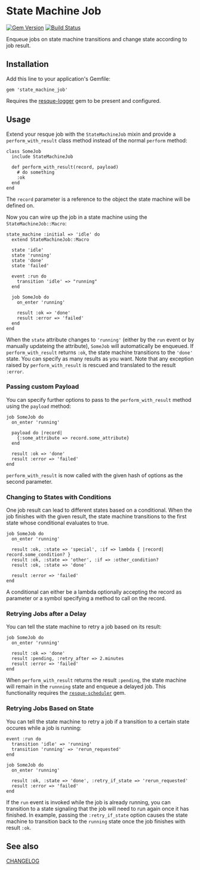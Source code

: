 # State Machine Job

[![Gem Version](https://badge.fury.io/rb/state_machine_job.svg)](http://badge.fury.io/rb/state_machine_job)
[![Build Status](https://travis-ci.org/codevise/state_machine_job.svg?branch=master)](https://travis-ci.org/codevise/state_machine_job)

Enqueue jobs on state machine transitions and change state according
to job result.

## Installation

Add this line to your application's Gemfile:

    gem 'state_machine_job'

Requires the [resque-logger](https://github.com/salizzar/resque-logger)
gem to be present and configured.

## Usage

Extend your resque job with the `StateMachineJob` mixin and provide a
`perform_with_result` class method instead of the normal `perform`
method:

    class SomeJob
      include StateMachineJob

      def perform_with_result(record, payload)
        # do something
        :ok
      end
    end

The `record` parameter is a reference to the object the state machine
will be defined on.

Now you can wire up the job in a state machine using the
`StateMachineJob::Macro`:

    state_machine :initial => 'idle' do
      extend StateMachineJob::Macro

      state 'idle'
      state 'running'
      state 'done'
      state 'failed'

      event :run do
        transition 'idle' => "running"
      end

      job SomeJob do
        on_enter 'running'

        result :ok => 'done'
        result :error => 'failed'
      end
    end

When the `state` attribute changes to `'running'` (either by the `run`
event or by manually updateing the attribute), `SomeJob` will
automatically be enqueued. If `perform_with_result` returns `:ok`, the
state machine transitions to the `'done'` state. You can specify as
many results as you want. Note that any exception raised by
`perform_with_result` is rescued and translated to the result
`:error`.

### Passing custom Payload

You can specify further options to pass to the `perform_with_result`
method using the `payload` method:

    job SomeJob do
      on_enter 'running'

      payload do |record|
        {:some_attribute => record.some_attribute}
      end

      result :ok => 'done'
      result :error => 'failed'
    end

`perform_with_result` is now called with the given hash of options as
the second parameter.

### Changing to States with Conditions

One job result can lead to different states based on a conditional.
When the job finishes with the given result, the state machine
transitions to the first state whose conditional evaluates to true.

    job SomeJob do
      on_enter 'running'

      result :ok, :state => 'special', :if => lambda { |record| record.some_condition? }
      result :ok, :state => 'other', :if => :other_condition?
      result :ok, :state => 'done'

      result :error => 'failed'
    end

A conditional can either be a lambda optionally accepting the
record as parameter or a symbol specifying a method to call on the
record.

### Retrying Jobs after a Delay

You can tell the state machine to retry a job based on its result:

    job SomeJob do
      on_enter 'running'

      result :ok => 'done'
      result :pending, :retry_after => 2.minutes
      result :error => 'failed'
    end

When `perform_with_result` returns the result `:pending`, the state
machine will remain in the `runnning` state and enqueue a delayed
job. This functionality requires the [`resque-scheduler`](https://github.com/resque/resque-scheduler)
gem.

### Retrying Jobs Based on State

You can tell the state machine to retry a job if a transition to a
certain state occures while a job is running:

    event :run do
      transition 'idle' => 'running'
      transition 'running' => 'rerun_requested'
    end

    job SomeJob do
      on_enter 'running'

      result :ok, :state => 'done', :retry_if_state => 'rerun_requested'
      result :error => 'failed'
    end

If the `run` event is invoked while the job is already running, you
can transition to a state signaling that the job will need to run
again once it has finished.  In example, passing the `:retry_if_state`
option causes the state machine to transition back to the `running`
state once the job finishes with result `:ok`.

## See also

[CHANGELOG](https://github.com/codevise/state_machine_job/blob/master/CHANGELOG.md)
